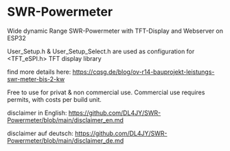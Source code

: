 # SWR-Powermeter
Wide dynamic Range SWR-Powermeter with TFT-Display and Webserver on ESP32

User_Setup.h & User_Setup_Select.h are used as configuration for <TFT_eSPI.h> TFT display library

find more details here:  https://cqsg.de/blog/ov-r14-bauprojekt-leistungs-swr-meter-bis-2-kw

Free to use for privat & non commercial use. Commercial use requires permits, with costs per build unit.

disclaimer in English: https://github.com/DL4JY/SWR-Powermeter/blob/main/disclaimer_en.md

disclaimer auf deutsch: https://github.com/DL4JY/SWR-Powermeter/blob/main/disclaimer_de.md
